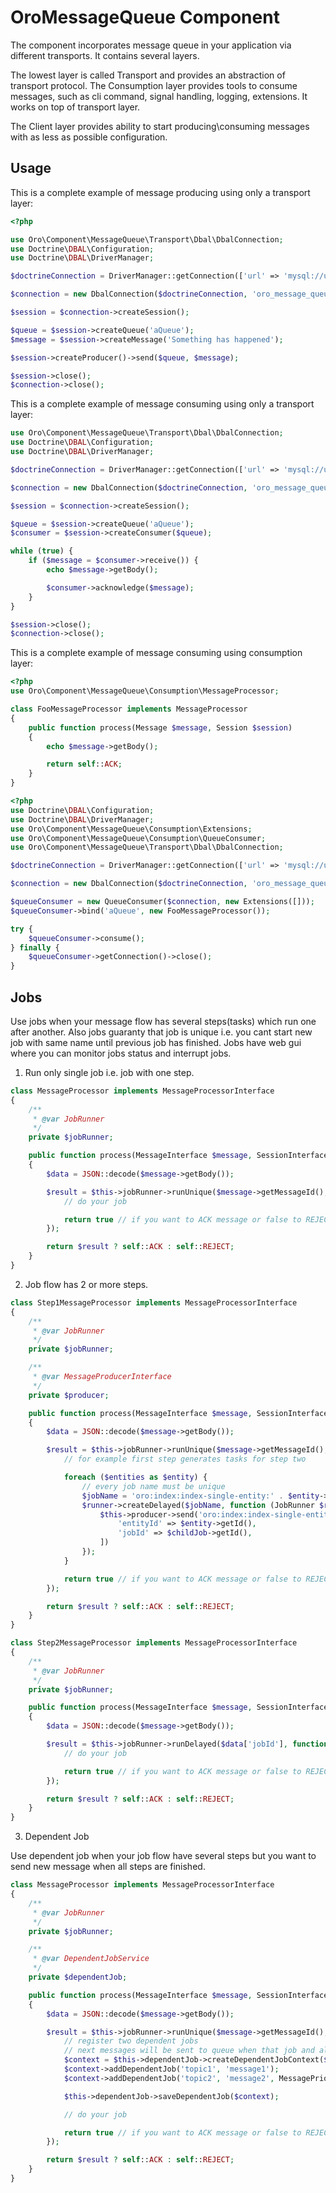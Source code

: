 OroMessageQueue Component
=========================

The component incorporates message queue in your application via different transports.
It contains several layers.

The lowest layer is called Transport and provides an abstraction of transport protocol.
The Consumption layer provides tools to consume messages, such as cli command, signal handling, logging, extensions.
It works on top of transport layer.

The Client layer provides ability to start producing\consuming messages with as less as possible configuration.

Usage
-----

This is a complete example of message producing using only a transport layer:

```php
<?php

use Oro\Component\MessageQueue\Transport\Dbal\DbalConnection;
use Doctrine\DBAL\Configuration;
use Doctrine\DBAL\DriverManager;

$doctrineConnection = DriverManager::getConnection(['url' => 'mysql://user:secret@localhost/mydb'], new Configuration);

$connection = new DbalConnection($doctrineConnection, 'oro_message_queue');

$session = $connection->createSession();

$queue = $session->createQueue('aQueue');
$message = $session->createMessage('Something has happened');

$session->createProducer()->send($queue, $message);

$session->close();
$connection->close();
```

This is a complete example of message consuming using only a transport layer:

```php
use Oro\Component\MessageQueue\Transport\Dbal\DbalConnection;
use Doctrine\DBAL\Configuration;
use Doctrine\DBAL\DriverManager;

$doctrineConnection = DriverManager::getConnection(['url' => 'mysql://user:secret@localhost/mydb'], new Configuration);

$connection = new DbalConnection($doctrineConnection, 'oro_message_queue');

$session = $connection->createSession();

$queue = $session->createQueue('aQueue');
$consumer = $session->createConsumer($queue);

while (true) {
    if ($message = $consumer->receive()) {
        echo $message->getBody();

        $consumer->acknowledge($message);
    }
}

$session->close();
$connection->close();
```

This is a complete example of message consuming using consumption layer:

```php
<?php
use Oro\Component\MessageQueue\Consumption\MessageProcessor;

class FooMessageProcessor implements MessageProcessor
{
    public function process(Message $message, Session $session)
    {
        echo $message->getBody();

        return self::ACK;
    }
}
```

```php
<?php
use Doctrine\DBAL\Configuration;
use Doctrine\DBAL\DriverManager;
use Oro\Component\MessageQueue\Consumption\Extensions;
use Oro\Component\MessageQueue\Consumption\QueueConsumer;
use Oro\Component\MessageQueue\Transport\Dbal\DbalConnection;

$doctrineConnection = DriverManager::getConnection(['url' => 'mysql://user:secret@localhost/mydb'], new Configuration);

$connection = new DbalConnection($doctrineConnection, 'oro_message_queue');

$queueConsumer = new QueueConsumer($connection, new Extensions([]));
$queueConsumer->bind('aQueue', new FooMessageProcessor());

try {
    $queueConsumer->consume();
} finally {
    $queueConsumer->getConnection()->close();
}
```

Jobs
----

Use jobs when your message flow has several steps(tasks) which run one after another.
Also jobs guaranty that job is unique i.e. you cant start new job with same name
until previous job has finished. Jobs have web gui where you can monitor jobs status
and interrupt jobs.

1. Run only single job i.e. job with one step.

```php
class MessageProcessor implements MessageProcessorInterface
{
    /**
     * @var JobRunner
     */
    private $jobRunner;

    public function process(MessageInterface $message, SessionInterface $session)
    {
        $data = JSON::decode($message->getBody());

        $result = $this->jobRunner->runUnique($message->getMessageId(), 'oro:index:reindex', function (JobRunner $runner, Job $job) use ($data) {
            // do your job

            return true // if you want to ACK message or false to REJECT
        });

        return $result ? self::ACK : self::REJECT;
    }
}
```

2. Job flow has 2 or more steps.

```php
class Step1MessageProcessor implements MessageProcessorInterface
{
    /**
     * @var JobRunner
     */
    private $jobRunner;

    /**
     * @var MessageProducerInterface
     */
    private $producer;

    public function process(MessageInterface $message, SessionInterface $session)
    {
        $data = JSON::decode($message->getBody());

        $result = $this->jobRunner->runUnique($message->getMessageId(), 'oro:index:reindex', function (JobRunner $runner, Job $job) use ($data) {
            // for example first step generates tasks for step two

            foreach ($entities as $entity) {
                // every job name must be unique
                $jobName = 'oro:index:index-single-entity:' . $entity->getId();
                $runner->createDelayed($jobName, function (JobRunner $runner, Job $childJob) use ($entity) {
                    $this->producer->send('oro:index:index-single-entity', [
                        'entityId' => $entity->getId(),
                        'jobId' => $childJob->getId(),
                    ])
                });
            }

            return true // if you want to ACK message or false to REJECT
        });

        return $result ? self::ACK : self::REJECT;
    }
}

class Step2MessageProcessor implements MessageProcessorInterface
{
    /**
     * @var JobRunner
     */
    private $jobRunner;

    public function process(MessageInterface $message, SessionInterface $session)
    {
        $data = JSON::decode($message->getBody());

        $result = $this->jobRunner->runDelayed($data['jobId'], function (JobRunner $runner, Job $job) use ($data) {
            // do your job

            return true // if you want to ACK message or false to REJECT
        });

        return $result ? self::ACK : self::REJECT;
    }
}
```

3. Dependent Job

Use dependent job when your job flow have several steps but you want to send new message
when all steps are finished.

```php
class MessageProcessor implements MessageProcessorInterface
{
    /**
     * @var JobRunner
     */
    private $jobRunner;

    /**
     * @var DependentJobService
     */
    private $dependentJob;

    public function process(MessageInterface $message, SessionInterface $session)
    {
        $data = JSON::decode($message->getBody());

        $result = $this->jobRunner->runUnique($message->getMessageId(), 'oro:index:reindex', function (JobRunner $runner, Job $job) use ($data) {
            // register two dependent jobs
            // next messages will be sent to queue when that job and all children are finished
            $context = $this->dependentJob->createDependentJobContext($job->getRootJob());
            $context->addDependentJob('topic1', 'message1');
            $context->addDependentJob('topic2', 'message2', MessagePriority::VERY_HIGH);

            $this->dependentJob->saveDependentJob($context);

            // do your job

            return true // if you want to ACK message or false to REJECT
        });

        return $result ? self::ACK : self::REJECT;
    }
}
```
